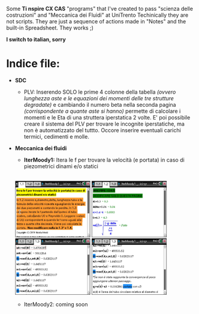 Some **Ti nspire CX CAS** "programs" that I've created to pass "scienza delle costruzioni" and "Meccanica dei Fluidi" at UniTrento
Techinically they are not scripts. They are just a sequence of actions made in "Notes" and the built-in Spreadsheet. They works ;)

__I switch to italian, sorry__

# Indice file:
* **SDC**
  - PLV: Inserendo SOLO le prime 4 colonne della tabella *(ovvero lunghezza aste e le equazioni dei momenti delle tre strutture degradate)* e cambiando il numero beta nella seconda pagina *(corrispondente a quante aste si hanno)* permette di calcolare i momenti e le Eta di una struttera iperstatica 2 volte. E' poi possibile creare il sistema del PLV per trovare le incognite iperstatiche, ma non è automatizzato del tuttto. Occore inserire eventuali carichi termici, cedimenti e molle.
* **Meccanica dei fluidi**
  - **IterMoody1:** Itera le f per trovare la velocità (e portata) in caso di piezometrici dinami e/o statici 
  
  
  <br/><img src="/img/1a.jpg" alt="drawing" width="200"/> <img src="/img/1b.jpg" alt="drawing" width="200"/> <img src="/img/1c.jpg" alt="drawing" width="200"/> <img src="/img/1d.jpg" alt="drawing" width="200"/>
  
  - IterMoody2: coming soon
